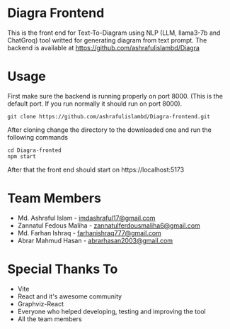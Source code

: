 # Diagra Frontend

This is the front end for Text-To-Diagram using NLP (LLM, llama3-7b and ChatGroq) tool writted for generating diagram from text prompt. The backend is available at https://github.com/ashrafulislambd/Diagra

# Usage
First make sure the backend is running properly on port 8000. (This is the default port. If you run normally it should run on port 8000).

`git clone https://github.com/ashrafulislambd/Diagra-frontend.git`

After cloning change the directory to the downloaded one and run the following commands

```
cd Diagra-fronted
npm start
```

After that the front end should start on https://localhost:5173 

# Team Members
* Md. Ashraful Islam - imdashraful17@gmail.com
* Zannatul Fedous Maliha - zannatulferdousmaliha6@gmail.com
* Md. Farhan Ishraq - farhanishraq777@gmail.com
* Abrar Mahmud Hasan - abrarhasan2003@gmail.com

# Special Thanks To
* Vite
* React and it's awesome community
* Graphviz-React
* Everyone who helped developing, testing and improving the tool
* All the team members


